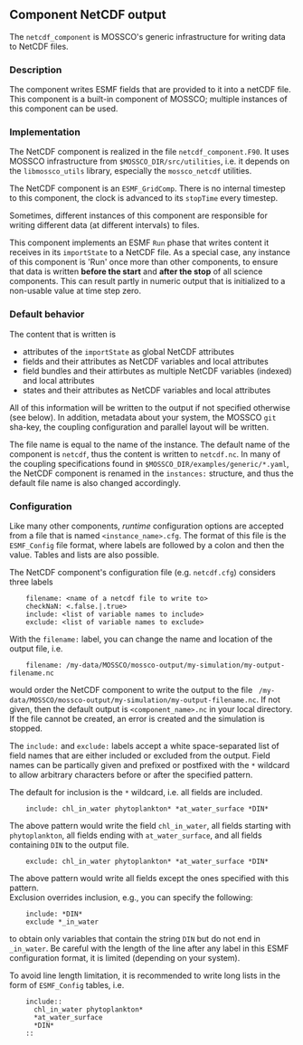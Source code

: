 ## Component NetCDF output

The `netcdf_component` is MOSSCO's generic infrastructure for writing
data to NetCDF files.

### Description

The component writes ESMF fields that are provided to it into a netCDF file.  This component is a built-in component of MOSSCO; multiple instances of this component can be used.  

### Implementation

The NetCDF  component is realized in the file `netcdf_component.F90`. It uses
MOSSCO infrastructure from `$MOSSCO_DIR/src/utilities`, i.e. it depends on the `libmossco_utils` library, especially the `mossco_netcdf` utilities.

The NetCDF component  is an `ESMF_GridComp`.  There is no internal timestep to this
component, the clock is advanced to its `stopTime` every timestep.

Sometimes, different instances of this component are responsible for writing
different data (at different intervals) to files.

This component implements an ESMF `Run` phase that writes content it receives in its `importState` to a NetCDF file.
As a special case,  any instance of this
component is 'Run' once more than other components, to ensure that data is written **before the start** and **after the stop** of all science components.  This can result partly
in numeric output that is initialized to a non-usable value at time step zero.

### Default behavior

The content that is written is

 - attributes of the `importState` as global NetCDF attributes
 - fields and their attributes as NetCDF variables and local attributes
 - field bundles and their attirbutes as multiple NetCDF variables (indexed) and local attributes
 - states and their attributes as NetCDF variables and local attributes

All of this information will be written to the output if not specified otherwise (see below).  In addition, metadata about your system, the MOSSCO `git` sha-key, the coupling configuration and parallel layout will be written.

The file name is equal to the name of the instance.  The default name of the component is `netcdf`, thus the content is written to `netcdf.nc`.  In many of the coupling specifications found in `$MOSSCO_DIR/examples/generic/*.yaml`, the NetCDF component is renamed in the `instances:` structure, and thus the default file name is also changed accordingly.

### Configuration

Like many other components, *runtime* configuration options are accepted from a file that is named
`<instance_name>.cfg`.   The format of this file is the `ESMF_Config` file format, where labels are followed by a colon and then the value.  Tables and lists are also possible.

The NetCDF component's configuration file (e.g. `netcdf.cfg`) considers three labels

        filename: <name of a netcdf file to write to>
        checkNaN: <.false.|.true>
        include: <list of variable names to include>
        exclude: <list of variable names to exclude>

With the `filename:` label, you can change the name and location of the output file, i.e.

		filename: /my-data/MOSSCO/mossco-output/my-simulation/my-output-filename.nc

would order the NetCDF component to write the output to the file ` /my-data/MOSSCO/mossco-output/my-simulation/my-output-filename.nc`.  If not given, then the default output is `<component_name>.nc` in your local directory.  If the file cannot be created, an error is created and the simulation is stopped.

The `include:` and `exclude:` labels accept a white space-separated list of field names that are either included or excluded from the output.  Field names can be partically given and prefixed or postfixed with the `*` wildcard to allow arbitrary characters before or after the specified pattern.

The default for inclusion is the `*` wildcard, i.e. all fields are included.

		include: chl_in_water phytoplankton* *at_water_surface *DIN*

The above pattern would write the field `chl_in_water`, all fields starting with `phytoplankton`, all fields ending with `at_water_surface`, and all fields containing `DIN` to the output file.

		exclude: chl_in_water phytoplankton* *at_water_surface *DIN*

The above pattern would write all fields except the ones specified with this pattern.		
Exclusion overrides inclusion, e.g., you can specify the following:

		include: *DIN*
		exclude *_in_water

to obtain only variables that contain the string `DIN` but do not end in `_in_water`.  Be careful with the length of the line after any label in this ESMF configuration format, it is limited (depending on your system).

To avoid line length limitation, it is recommended to write long lists in the form of
`ESMF_Config` tables, i.e.

        include::
          chl_in_water phytoplankton*
          *at_water_surface
          *DIN*
        ::
